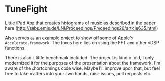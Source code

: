 TuneFight
=========

Little iPad App that creates histograms of music as described in the paper here (http://subs.emis.de/LNI/Proceedings/Proceedings26/article635.html)


Also serves as an example project to show off some of Apple's `Accelerate.framework`.
The focus here lies on using the FFT and other vDSP functions.

There is also a little benchmark included.
The project is kind of old, I only modernized it for the purposes of the presentation about the framework.
I'm aware of the shortcomings code wise. Maybe I'll improve upon that, but feel free to take matters into your own hands, raise issues, pull requests etc.
